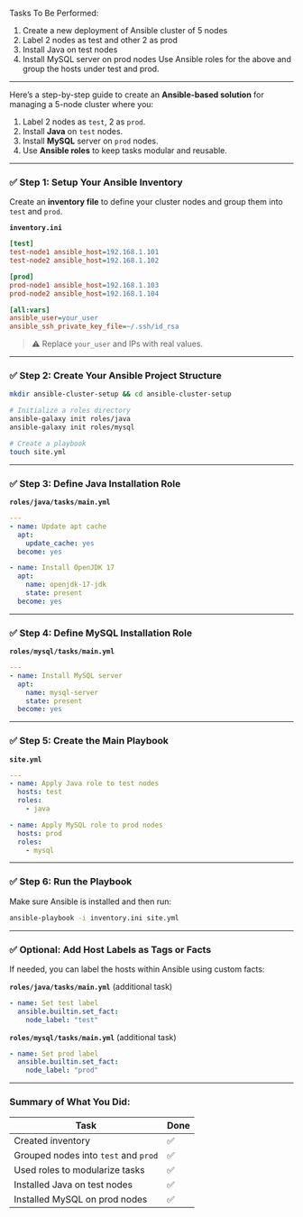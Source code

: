  Tasks To Be Performed:
 1. Create a new deployment of Ansible cluster of 5 nodes
 2. Label 2 nodes as test and other 2 as prod
 3. Install Java on test nodes
 4. Install MySQL server on prod nodes
 Use Ansible roles for the above and group the hosts under test and prod.

 ---
 
Here’s a step-by-step guide to create an **Ansible-based solution** for managing a 5-node cluster where you:

1. Label 2 nodes as `test`, 2 as `prod`.
2. Install **Java** on `test` nodes.
3. Install **MySQL** server on `prod` nodes.
4. Use **Ansible roles** to keep tasks modular and reusable.

---

### ✅ Step 1: Setup Your Ansible Inventory

Create an **inventory file** to define your cluster nodes and group them into `test` and `prod`.

**`inventory.ini`**
```ini
[test]
test-node1 ansible_host=192.168.1.101
test-node2 ansible_host=192.168.1.102

[prod]
prod-node1 ansible_host=192.168.1.103
prod-node2 ansible_host=192.168.1.104

[all:vars]
ansible_user=your_user
ansible_ssh_private_key_file=~/.ssh/id_rsa
```

> ⚠️ Replace `your_user` and IPs with real values.

---

### ✅ Step 2: Create Your Ansible Project Structure

```bash
mkdir ansible-cluster-setup && cd ansible-cluster-setup

# Initialize a roles directory
ansible-galaxy init roles/java
ansible-galaxy init roles/mysql

# Create a playbook
touch site.yml
```

---

### ✅ Step 3: Define Java Installation Role

**`roles/java/tasks/main.yml`**
```yaml
---
- name: Update apt cache
  apt:
    update_cache: yes
  become: yes

- name: Install OpenJDK 17
  apt:
    name: openjdk-17-jdk
    state: present
  become: yes
```

---

### ✅ Step 4: Define MySQL Installation Role

**`roles/mysql/tasks/main.yml`**
```yaml
---
- name: Install MySQL server
  apt:
    name: mysql-server
    state: present
  become: yes
```

---

### ✅ Step 5: Create the Main Playbook

**`site.yml`**
```yaml
---
- name: Apply Java role to test nodes
  hosts: test
  roles:
    - java

- name: Apply MySQL role to prod nodes
  hosts: prod
  roles:
    - mysql
```

---

### ✅ Step 6: Run the Playbook

Make sure Ansible is installed and then run:

```bash
ansible-playbook -i inventory.ini site.yml
```

---

### ✅ Optional: Add Host Labels as Tags or Facts

If needed, you can label the hosts within Ansible using custom facts:

**`roles/java/tasks/main.yml`** (additional task)
```yaml
- name: Set test label
  ansible.builtin.set_fact:
    node_label: "test"
```

**`roles/mysql/tasks/main.yml`** (additional task)
```yaml
- name: Set prod label
  ansible.builtin.set_fact:
    node_label: "prod"
```

---

### Summary of What You Did:

| Task | Done |
|------|------|
| Created inventory | ✅ |
| Grouped nodes into `test` and `prod` | ✅ |
| Used roles to modularize tasks | ✅ |
| Installed Java on test nodes | ✅ |
| Installed MySQL on prod nodes | ✅ |

